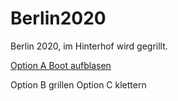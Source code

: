 # Berlin2020

Berlin 2020, im Hinterhof wird gegrillt.

[Option A Boot aufblasen](https://github.com/NoCodeForOldMen/Berlin2020/blob/master/Seite1.md)

Option B grillen
Option C klettern
